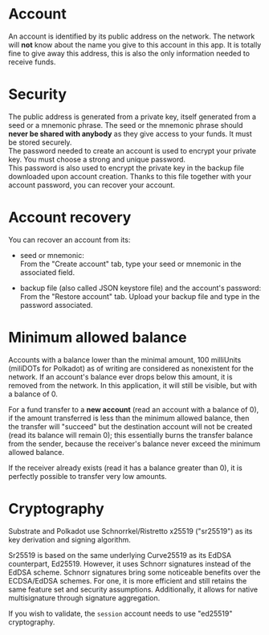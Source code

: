 # Account

An account is identified by its public address on the network. The network will **not** know about the name you give to this account in this app. It is totally fine to give away this address, this is also the only information needed to receive funds.

# Security

The public address is generated from a private key, itself generated from a seed or a mnemonic phrase. The seed or the mnemonic phrase should **never be shared with anybody** as they give access to your funds. It must be stored securely.  
The password needed to create an account is used to encrypt your private key. You must choose a strong and unique password.  
This password is also used to encrypt the private key in the backup file downloaded upon account creation. Thanks to this file together with your account password, you can recover your account.

# Account recovery

You can recover an account from its:
- seed or mnemonic:  
  From the "Create account" tab, type your seed or mnemonic in the associated field.

- backup file (also called JSON keystore file) and the account's password:
  From the "Restore account" tab. Upload your backup file and type in the password associated.

# Minimum allowed balance

Accounts with a balance lower than the minimal amount, 100 milliUnits (miliDOTs for Polkadot) as of writing are considered as nonexistent for the network. If an account's balance ever drops below this amount, it is removed from the network. In this application, it will still be visible, but with a balance of 0.

For a fund transfer to a **new account** (read an account with a balance of 0), if the amount transferred is less than the minimum allowed balance, then the transfer will "succeed" but the destination account will not be created (read its balance will remain 0); this essentially burns the transfer balance from the sender, because the receiver's balance never exceed the minimum allowed balance.  

If the receiver already exists (read it has a balance greater than 0), it is perfectly possible to transfer very low amounts.

# Cryptography 

Substrate and Polkadot use Schnorrkel/Ristretto x25519 ("sr25519") as its key derivation and signing algorithm.

Sr25519 is based on the same underlying Curve25519 as its EdDSA counterpart, Ed25519. However, it uses Schnorr signatures instead of the EdDSA scheme. Schnorr signatures bring some noticeable benefits over the ECDSA/EdDSA schemes. For one, it is more efficient and still retains the same feature set and security assumptions. Additionally, it allows for native multisignature through signature aggregation.

If you wish to validate, the `session` account needs to use "ed25519" cryptography.
